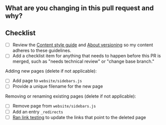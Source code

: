 ## What are you changing in this pull request and why?
<!---
Describe your changes and why you're making them. If linked to an open
issue or a pull request on dbt Core, then link to them here! 

To learn more about the writing conventions used in the dbt Labs docs, see the [Content style guide](https://github.com/dbt-labs/docs.getdbt.com/blob/current/contributing/content-style-guide.md).
-->

## Checklist
<!--
Uncomment if you're publishing docs for a prerelease version of dbt (delete if not applicable):
- [ ] Add versioning components, as described in [Versioning Docs](https://github.com/dbt-labs/docs.getdbt.com/blob/current/contributing/single-sourcing-content.md#versioning-entire-pages)
- [ ] Add a note to the prerelease version [Migration Guide](https://github.com/dbt-labs/docs.getdbt.com/tree/current/website/docs/guides/migration/versions)
-->
- [ ] Review the [Content style guide](https://github.com/dbt-labs/docs.getdbt.com/blob/current/contributing/content-style-guide.md) and [About versioning](https://github.com/dbt-labs/docs.getdbt.com/blob/current/contributing/single-sourcing-content.md#versioning-entire-pages) so my content adheres to these guidelines.
- [ ] Add a checklist item for anything that needs to happen before this PR is merged, such as "needs technical review" or "change base branch."

Adding new pages (delete if not applicable):
- [ ] Add page to `website/sidebars.js`
- [ ] Provide a unique filename for the new page

Removing or renaming existing pages (delete if not applicable):
- [ ] Remove page from `website/sidebars.js`
- [ ] Add an entry `_redirects`
- [ ] [Ran link testing](https://github.com/dbt-labs/docs.getdbt.com#running-the-cypress-tests-locally) to update the links that point to the deleted page

